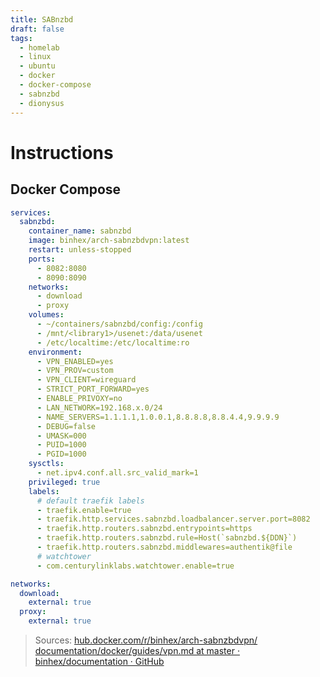 ```yaml
---
title: SABnzbd
draft: false
tags:
  - homelab
  - linux
  - ubuntu
  - docker
  - docker-compose
  - sabnzbd
  - dionysus
---
```


# Instructions

## Docker Compose

```yaml
services:
  sabnzbd:
    container_name: sabnzbd
    image: binhex/arch-sabnzbdvpn:latest
    restart: unless-stopped
    ports:
      - 8082:8080
      - 8090:8090
    networks:
      - download
      - proxy
    volumes:
      - ~/containers/sabnzbd/config:/config
      - /mnt/<library1>/usenet:/data/usenet
      - /etc/localtime:/etc/localtime:ro
    environment:
      - VPN_ENABLED=yes
      - VPN_PROV=custom
      - VPN_CLIENT=wireguard
      - STRICT_PORT_FORWARD=yes
      - ENABLE_PRIVOXY=no
      - LAN_NETWORK=192.168.x.0/24
      - NAME_SERVERS=1.1.1.1,1.0.0.1,8.8.8.8,8.8.4.4,9.9.9.9
      - DEBUG=false
      - UMASK=000
      - PUID=1000
      - PGID=1000
    sysctls:
      - net.ipv4.conf.all.src_valid_mark=1
    privileged: true
    labels:
      # default traefik labels
      - traefik.enable=true
      - traefik.http.services.sabnzbd.loadbalancer.server.port=8082
      - traefik.http.routers.sabnzbd.entrypoints=https
      - traefik.http.routers.sabnzbd.rule=Host(`sabnzbd.${DDN}`)
      - traefik.http.routers.sabnzbd.middlewares=authentik@file
      # watchtower
      - com.centurylinklabs.watchtower.enable=true

networks:
  download:
    external: true
  proxy:
    external: true
```

> Sources:
> [hub.docker.com/r/binhex/arch-sabnzbdvpn/](https://hub.docker.com/r/binhex/arch-sabnzbdvpn/)
> [documentation/docker/guides/vpn.md at master · binhex/documentation · GitHub](https://github.com/binhex/documentation/blob/master/docker/guides/vpn.md)